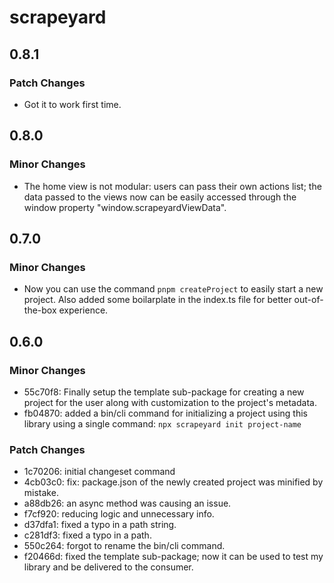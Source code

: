 # scrapeyard

## 0.8.1

### Patch Changes

- Got it to work first time.

## 0.8.0

### Minor Changes

- The home view is not modular: users can pass their own actions list; the data passed to the views now can be easily accessed through the window property "window.scrapeyardViewData".

## 0.7.0

### Minor Changes

- Now you can use the command `pnpm createProject` to easily start a new project. Also added some boilarplate in the index.ts file for better out-of-the-box experience.

## 0.6.0

### Minor Changes

- 55c70f8: Finally setup the template sub-package for creating a new project for the user along with customization to the project's metadata.
- fb04870: added a bin/cli command for initializing a project using this library using a single command: `npx scrapeyard init project-name`

### Patch Changes

- 1c70206: initial changeset command
- 4cb03c0: fix: package.json of the newly created project was minified by mistake.
- a88db26: an async method was causing an issue.
- f7cf920: reducing logic and unnecessary info.
- d37dfa1: fixed a typo in a path string.
- c281df3: fixed a typo in a path.
- 550c264: forgot to rename the bin/cli command.
- f20466d: fixed the template sub-package; now it can be used to test my library and be delivered to the consumer.
